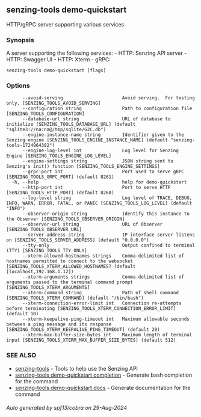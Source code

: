 ## senzing-tools demo-quickstart

HTTP/gRPC server supporting various services

### Synopsis


A server supporting the following services:
    - HTTP: Senzing API server
    - HTTP: Swagger UI
    - HTTP: Xterm
    - gRPC:
    

```
senzing-tools demo-quickstart [flags]
```

### Options

```
      --avoid-serving                      Avoid serving.  For testing only. [SENZING_TOOLS_AVOID_SERVING]
      --configuration string               Path to configuration file [SENZING_TOOLS_CONFIGURATION]
      --database-url string                URL of database to initialize [SENZING_TOOLS_DATABASE_URL] (default "sqlite3://na:na@/tmp/sqlite/G2C.db")
      --engine-instance-name string        Identifier given to the Senzing engine [SENZING_TOOLS_ENGINE_INSTANCE_NAME] (default "senzing-tools-1724964382")
      --engine-log-level int               Log level for Senzing Engine [SENZING_TOOLS_ENGINE_LOG_LEVEL]
      --engine-settings string             JSON string sent to Senzing's init() function [SENZING_TOOLS_ENGINE_SETTINGS]
      --grpc-port int                      Port used to serve gRPC [SENZING_TOOLS_GRPC_PORT] (default 8261)
  -h, --help                               help for demo-quickstart
      --http-port int                      Port to serve HTTP [SENZING_TOOLS_HTTP_PORT] (default 8260)
      --log-level string                   Log level of TRACE, DEBUG, INFO, WARN, ERROR, FATAL, or PANIC [SENZING_TOOLS_LOG_LEVEL] (default "INFO")
      --observer-origin string             Identify this instance to the Observer [SENZING_TOOLS_OBSERVER_ORIGIN]
      --observer-url string                URL of Observer [SENZING_TOOLS_OBSERVER_URL]
      --server-address string              IP interface server listens on [SENZING_TOOLS_SERVER_ADDRESS] (default "0.0.0.0")
      --tty-only                           Output confined to terminal (TTY) [SENZING_TOOLS_TTY_ONLY]
      --xterm-allowed-hostnames strings    Comma-delimited list of hostnames permitted to connect to the websocket [SENZING_TOOLS_XTERM_ALLOWED_HOSTNAMES] (default [localhost,192.168.1.12])
      --xterm-arguments strings            Comma-delimited list of arguments passed to the terminal command prompt [SENZING_TOOLS_XTERM_ARGUMENTS]
      --xterm-command string               Path of shell command [SENZING_TOOLS_XTERM_COMMAND] (default "/bin/bash")
      --xterm-connection-error-limit int   Connection re-attempts before terminating [SENZING_TOOLS_XTERM_CONNECTION_ERROR_LIMIT] (default 10)
      --xterm-keepalive-ping-timeout int   Maximum allowable seconds between a ping message and its response [SENZING_TOOLS_XTERM_KEEPALIVE_PING_TIMEOUT] (default 20)
      --xterm-max-buffer-size-bytes int    Maximum length of terminal input [SENZING_TOOLS_XTERM_MAX_BUFFER_SIZE_BYTES] (default 512)
```

### SEE ALSO

* [senzing-tools](senzing-tools.md)	 - Tools to help use the Senzing API
* [senzing-tools demo-quickstart completion](senzing-tools_demo-quickstart_completion.md)	 - Generate bash completion for the command
* [senzing-tools demo-quickstart docs](senzing-tools_demo-quickstart_docs.md)	 - Generate documentation for the command

###### Auto generated by spf13/cobra on 29-Aug-2024
